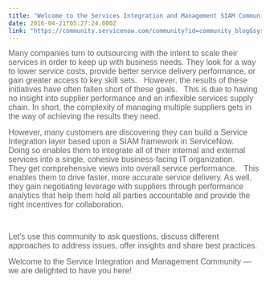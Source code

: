 ```yaml
---
title: "Welcome to the Services Integration and Management SIAM Community"
date: 2016-04-21T05:27:24.000Z
link: "https://community.servicenow.com/community?id=community_blog&sys_id=60bde6a9dbd0dbc01dcaf3231f961999"
---
```

<p style="color: #000000; font-family: Calibri, sans-serif;"><span style="background-color: #fffefe; font-size: 12pt; font-family: arial, helvetica, sans-serif;"><span style="color: #666666; font-style: inherit;">Many companies turn to outsourcing with the intent to scale their services in order to keep up with business needs. They look for a way to lower service costs, provide better service delivery performance, or gain greater access to key skill sets.   However, the results of these initiatives have often fallen short of these goals.   This is due to having </span><span style="color: #666666;"><span style="font-style: inherit;">no insight into supplier performance and an inflexible services supply chain</span><span style="font-style: inherit;">. In short, the complexity of managing multiple suppliers gets in the way of achieving the results they need.   </span></span></span></p><div class="jive-blog-post-message"><div><p style="font-family: inherit; font-style: inherit; color: #666666;"><span style="background-color: #fffefe; font-size: 12pt; font-family: arial, helvetica, sans-serif;"> </span></p><p style="font-family: inherit; font-style: inherit; color: #666666;"><span style="background-color: #fffefe; font-size: 12pt; font-family: arial, helvetica, sans-serif;">However, many customers are discovering they can build a Service Integration layer based upon a SIAM framework in ServiceNow.     Doing so enables them to integrate all of their internal and external services into a single, cohesive business-facing IT organization.     They get comprehensive views into overall service performance.   This enables them to drive faster, more accurate service delivery. As well, they gain negotiating leverage with suppliers through performance analytics that help them hold all parties accountable and provide the right incentives for collaboration. </span></p><div style="color: #000000; font-family: Calibri, sans-serif;"><span style="background-color: #fdfcfc; font-size: 12pt; font-family: arial, helvetica, sans-serif;"><br/></span><p></p><p style="color: #000000; font-family: Calibri, sans-serif;"><span style="color: #666666; font-family: arial, helvetica, sans-serif; font-style: inherit; font-size: 12pt;">Let's use this community to ask questions, discuss different approaches to address issues, offer insights and share best practices.</span></p><p style="font-family: inherit; font-style: inherit; color: #666666;"><span style="font-size: 12pt; font-family: arial, helvetica, sans-serif;"> </span></p><p style="font-family: inherit; font-style: inherit; color: #666666;"><span style="font-size: 12pt; font-family: arial, helvetica, sans-serif;">Welcome to the Service Integration and Management Community — we are delighted to have you here! </span></p><p></p></div></div></div>